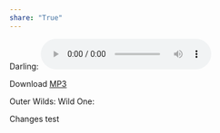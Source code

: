 ```yaml
---  
share: "True"  
---  
```

  
  
Darling: <audio controls>    
  <source src="Darling.mp3" type="audio/mpeg">    
Your browser does not support the audio element.    
</audio>  
<p>  
    Download <a href="Darling.mp3" download="Darling.mp3">MP3</a>  
</p>  
Outer Wilds:  
Wild One:  
  
Changes test